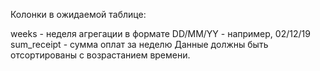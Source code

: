 Колонки в ожидаемой таблице:

weeks  - неделя агрегации в формате DD/MM/YY - например, 02/12/19
sum_receipt - сумма оплат за неделю
Данные должны быть отсортированы с возрастанием времени.